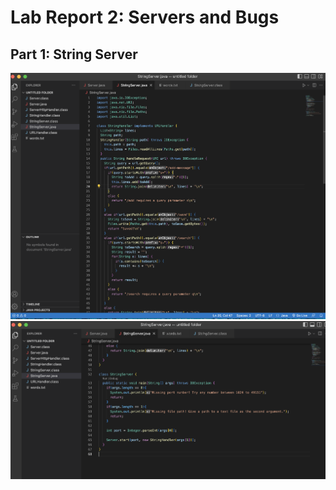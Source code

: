 # Lab Report 2: Servers and Bugs

## Part 1: String Server
![Image](lab2sc7.png)
![Image](lab2sc8.png)
